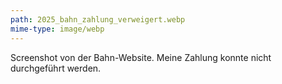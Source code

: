 ```yaml
---
path: 2025_bahn_zahlung_verweigert.webp
mime-type: image/webp
---
```


Screenshot von der Bahn-Website. Meine Zahlung konnte nicht durchgeführt werden.
